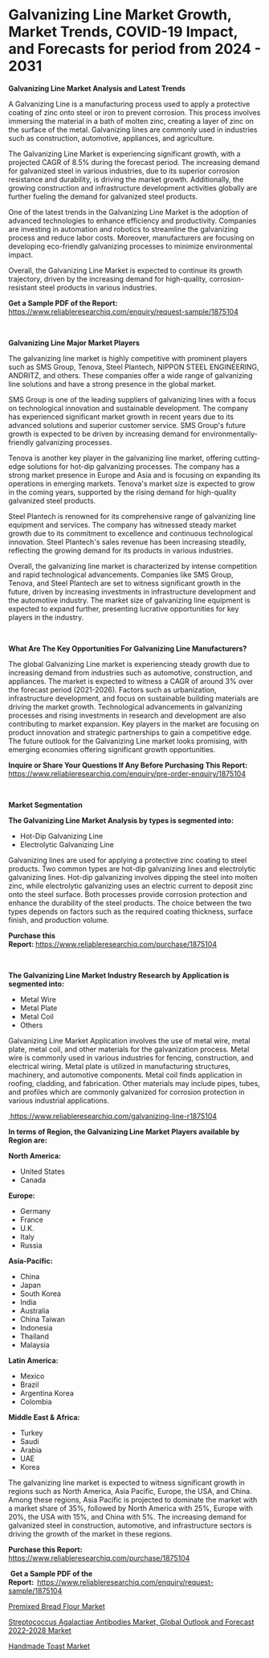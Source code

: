 <p><h1>Galvanizing Line Market Growth, Market Trends, COVID-19 Impact, and Forecasts for period from 2024 - 2031</h1></p><p><strong>Galvanizing Line Market Analysis and Latest Trends</strong></p>
<p><p>A Galvanizing Line is a manufacturing process used to apply a protective coating of zinc onto steel or iron to prevent corrosion. This process involves immersing the material in a bath of molten zinc, creating a layer of zinc on the surface of the metal. Galvanizing lines are commonly used in industries such as construction, automotive, appliances, and agriculture.</p><p>The Galvanizing Line Market is experiencing significant growth, with a projected CAGR of 8.5% during the forecast period. The increasing demand for galvanized steel in various industries, due to its superior corrosion resistance and durability, is driving the market growth. Additionally, the growing construction and infrastructure development activities globally are further fueling the demand for galvanized steel products.</p><p>One of the latest trends in the Galvanizing Line Market is the adoption of advanced technologies to enhance efficiency and productivity. Companies are investing in automation and robotics to streamline the galvanizing process and reduce labor costs. Moreover, manufacturers are focusing on developing eco-friendly galvanizing processes to minimize environmental impact.</p><p>Overall, the Galvanizing Line Market is expected to continue its growth trajectory, driven by the increasing demand for high-quality, corrosion-resistant steel products in various industries.</p></p>
<p><strong>Get a Sample PDF of the Report:&nbsp;</strong> <a href="https://www.reliableresearchiq.com/enquiry/request-sample/1875104">https://www.reliableresearchiq.com/enquiry/request-sample/1875104</a></p>
<p>&nbsp;</p>
<p><strong>Galvanizing Line Major Market Players</strong></p>
<p><p>The galvanizing line market is highly competitive with prominent players such as SMS Group, Tenova, Steel Plantech, NIPPON STEEL ENGINEERING, ANDRITZ, and others. These companies offer a wide range of galvanizing line solutions and have a strong presence in the global market.</p><p>SMS Group is one of the leading suppliers of galvanizing lines with a focus on technological innovation and sustainable development. The company has experienced significant market growth in recent years due to its advanced solutions and superior customer service. SMS Group's future growth is expected to be driven by increasing demand for environmentally-friendly galvanizing processes.</p><p>Tenova is another key player in the galvanizing line market, offering cutting-edge solutions for hot-dip galvanizing processes. The company has a strong market presence in Europe and Asia and is focusing on expanding its operations in emerging markets. Tenova's market size is expected to grow in the coming years, supported by the rising demand for high-quality galvanized steel products.</p><p>Steel Plantech is renowned for its comprehensive range of galvanizing line equipment and services. The company has witnessed steady market growth due to its commitment to excellence and continuous technological innovation. Steel Plantech's sales revenue has been increasing steadily, reflecting the growing demand for its products in various industries.</p><p>Overall, the galvanizing line market is characterized by intense competition and rapid technological advancements. Companies like SMS Group, Tenova, and Steel Plantech are set to witness significant growth in the future, driven by increasing investments in infrastructure development and the automotive industry. The market size of galvanizing line equipment is expected to expand further, presenting lucrative opportunities for key players in the industry.</p></p>
<p>&nbsp;</p>
<p><strong>What Are The Key Opportunities For Galvanizing Line Manufacturers?</strong></p>
<p><p>The global Galvanizing Line market is experiencing steady growth due to increasing demand from industries such as automotive, construction, and appliances. The market is expected to witness a CAGR of around 3% over the forecast period (2021-2026). Factors such as urbanization, infrastructure development, and focus on sustainable building materials are driving the market growth. Technological advancements in galvanizing processes and rising investments in research and development are also contributing to market expansion. Key players in the market are focusing on product innovation and strategic partnerships to gain a competitive edge. The future outlook for the Galvanizing Line market looks promising, with emerging economies offering significant growth opportunities.</p></p>
<p><strong>Inquire or Share Your Questions If Any Before Purchasing This Report:</strong> <a href="https://www.reliableresearchiq.com/enquiry/pre-order-enquiry/1875104">https://www.reliableresearchiq.com/enquiry/pre-order-enquiry/1875104</a></p>
<p>&nbsp;</p>
<p><strong>Market Segmentation</strong></p>
<p><strong>The Galvanizing Line Market Analysis by types is segmented into:</strong></p>
<p><ul><li>Hot-Dip Galvanizing Line</li><li>Electrolytic Galvanizing Line</li></ul></p>
<p><p>Galvanizing lines are used for applying a protective zinc coating to steel products. Two common types are hot-dip galvanizing lines and electrolytic galvanizing lines. Hot-dip galvanizing involves dipping the steel into molten zinc, while electrolytic galvanizing uses an electric current to deposit zinc onto the steel surface. Both processes provide corrosion protection and enhance the durability of the steel products. The choice between the two types depends on factors such as the required coating thickness, surface finish, and production volume.</p></p>
<p><strong>Purchase this Report:&nbsp;</strong><a href="https://www.reliableresearchiq.com/purchase/1875104">https://www.reliableresearchiq.com/purchase/1875104</a></p>
<p>&nbsp;</p>
<p><strong>The Galvanizing Line Market Industry Research by Application is segmented into:</strong></p>
<p><ul><li>Metal Wire</li><li>Metal Plate</li><li>Metal Coil</li><li>Others</li></ul></p>
<p><p>Galvanizing Line Market Application involves the use of metal wire, metal plate, metal coil, and other materials for the galvanization process. Metal wire is commonly used in various industries for fencing, construction, and electrical wiring. Metal plate is utilized in manufacturing structures, machinery, and automotive components. Metal coil finds application in roofing, cladding, and fabrication. Other materials may include pipes, tubes, and profiles which are commonly galvanized for corrosion protection in various industrial applications.</p></p>
<p><a href="https://www.reliableresearchiq.com/galvanizing-line-r1875104">&nbsp;https://www.reliableresearchiq.com/galvanizing-line-r1875104</a></p>
<p><strong>In terms of Region, the Galvanizing Line Market Players available by Region are:</strong></p>
<p>
    <p> <strong> North America: </strong>
        <ul>
            <li>United States</li>
            <li>Canada</li>
        </ul>
        </p> 
    <p> <strong> Europe: </strong>
        <ul>
            <li>Germany</li>
            <li>France</li>
            <li>U.K.</li>
            <li>Italy</li>
            <li>Russia</li>
        </ul>
        </p> 
    <p> <strong> Asia-Pacific: </strong>
        <ul>
            <li>China</li>
            <li>Japan</li>
            <li>South Korea</li>
            <li>India</li>
            <li>Australia</li>
            <li>China Taiwan</li>
            <li>Indonesia</li>
            <li>Thailand</li>
            <li>Malaysia</li>
        </ul>
        </p> 
    <p> <strong> Latin America: </strong>
        <ul>
            <li>Mexico</li>
            <li>Brazil</li>
            <li>Argentina Korea</li>
            <li>Colombia</li>
        </ul>
        </p> 
    <p> <strong> Middle East & Africa: </strong>
        <ul>
            <li>Turkey</li>
            <li>Saudi</li>
            <li>Arabia</li>
            <li>UAE</li>
            <li>Korea</li>
        </ul>
    </p>
    </p>
<p><p>The galvanizing line market is expected to witness significant growth in regions such as North America, Asia Pacific, Europe, the USA, and China. Among these regions, Asia Pacific is projected to dominate the market with a market share of 35%, followed by North America with 25%, Europe with 20%, the USA with 15%, and China with 5%. The increasing demand for galvanized steel in construction, automotive, and infrastructure sectors is driving the growth of the market in these regions.</p></p>
<p><strong>Purchase this Report: </strong><a href="https://www.reliableresearchiq.com/purchase/1875104">https://www.reliableresearchiq.com/purchase/1875104</a></p>
<p>&nbsp;<strong>Get a Sample PDF of the Report:&nbsp;&nbsp;</strong><a href="https://www.reliableresearchiq.com/enquiry/request-sample/1875104">https://www.reliableresearchiq.com/enquiry/request-sample/1875104</a></p>
<p><strong></strong></p>
<p><p><a href="https://github.com/belaayi865/Market-Research-Report-List-1/blob/main/premixed-bread-flour-market.md">Premixed Bread Flour Market</a></p><p><a href="https://www.linkedin.com/pulse/streptococcus-agalactiae-antibodies-market-global-outlook-6uaje">Streptococcus Agalactiae Antibodies Market, Global Outlook and Forecast 2022-2028 Market</a></p><p><a href="https://github.com/daveutchsj/Market-Research-Report-List-1/blob/main/handmade-toast-market.md">Handmade Toast Market</a></p></p>